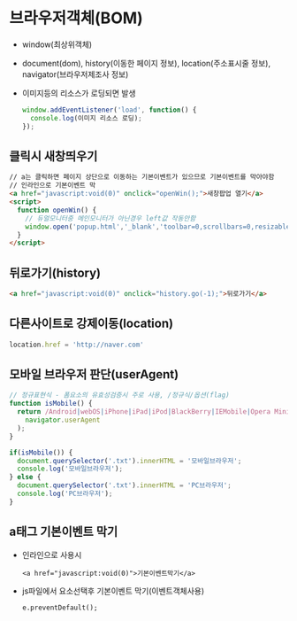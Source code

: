 # 브라우저객체(BOM)

- window(최상위객체)

- document(dom), history(이동한 페이지 정보), location(주소표시줄 정보), navigator(브라우저제조사 정보)

- 이미지등의 리소스가 로딩되면 발생
  
  ```js
  window.addEventListener('load', function() {
    console.log(이미지 리소스 로딩);
  });
  ```

## 클릭시 새창띄우기

```html
// a는 클릭하면 페이지 상단으로 이동하는 기본이벤트가 있으므로 기본이벤트를 막아야함
// 인라인으로 기본이벤트 막
<a href="javascript:void(0)" onclick="openWin();">새창팝업 열기</a>
<script>
  function openWin() {
    // 듀얼모니터중 메인모니터가 아닌경우 left값 작동안함
    window.open('popup.html','_blank','toolbar=0,scrollbars=0,resizable=0,left=100,top=100,width=400,height=500');
  }
</script>
```

## 뒤로가기(history)

```html
<a href="javascript:void(0)" onclick="history.go(-1);">뒤로가기</a>
```

## 다른사이트로 강제이동(location)

```js
location.href = 'http://naver.com'
```

## 모바일 브라우저 판단(userAgent)

```js
// 정규표현식 - 폼요소의 유효성검증시 주로 사용, /정규식/옵션(flag)
function isMobile() {
  return /Android|webOS|iPhone|iPad|iPod|BlackBerry|IEMobile|Opera Mini/i.test(
    navigator.userAgent
  );
}

if(isMobile()) {
  document.querySelector('.txt').innerHTML = '모바일브라우저';
  console.log('모바일브라우저');
} else {
  document.querySelector('.txt').innerHTML = 'PC브라우저';
  console.log('PC브라우저');
}
```

## a태그 기본이벤트 막기

- 인라인으로 사용시
  
  `<a href="javascript:void(0)">기본이벤트막기</a>`

- js파일에서 요소선택후 기본이벤트 막기(이벤트객체사용)
  
  `e.preventDefault();`
